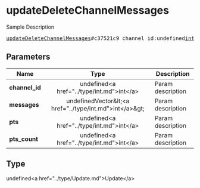 # updateDeleteChannelMessages

Sample Description

<pre>
<a href="../constructor/updateDeleteChannelMessages.md">updateDeleteChannelMessages</a>#c37521c9 channel_id:undefined<a href="../type/int.md">int</a> messages:undefinedVector&lt;<a href="../type/int.md">int</a>&gt; pts:undefined<a href="../type/int.md">int</a> pts_count:undefined<a href="../type/int.md">int</a> = undefined<a href="../type/Update.md">Update</a>;
</pre>

## Parameters

| Name | Type | Description |
|------|:----:|-------------|
| **channel_id** | undefined&lt;a href=&#34;../type/int.md&#34;&gt;int&lt;/a&gt; | Param description |
| **messages** | undefinedVector&amp;lt;&lt;a href=&#34;../type/int.md&#34;&gt;int&lt;/a&gt;&amp;gt; | Param description |
| **pts** | undefined&lt;a href=&#34;../type/int.md&#34;&gt;int&lt;/a&gt; | Param description |
| **pts_count** | undefined&lt;a href=&#34;../type/int.md&#34;&gt;int&lt;/a&gt; | Param description |

## Type

undefined&lt;a href=&#34;../type/Update.md&#34;&gt;Update&lt;/a&gt;
